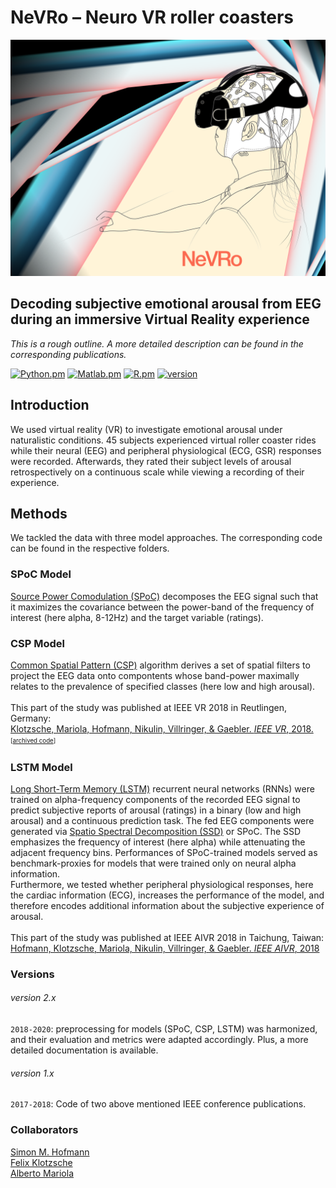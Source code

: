<h1>NeVRo – Neuro VR roller coasters</h1>

![NeVRo](./.NeVRoCover.png)

<h2>Decoding subjective emotional arousal from EEG during an immersive Virtual Reality experience</h2>

*This is a rough outline. A more detailed description can be found in the corresponding publications.*

[![Python.pm](https://img.shields.io/badge/python->3.5-brightgreen.svg?maxAge=259200)](#)
[![Matlab.pm](https://img.shields.io/badge/matlab->R2016.a-red.svg?maxAge=259200)](#)
[![R.pm](https://img.shields.io/badge/R->3.4-informational.svg?maxAge=259200)](#)
[![version](https://img.shields.io/badge/version-2.0.2-yellow.svg?maxAge=259200)](#)

<h2>Introduction</h2>

We used virtual reality (VR) to investigate emotional arousal under naturalistic conditions. 45 subjects experienced virtual roller coaster rides while their neural (EEG) and peripheral physiological (ECG, GSR) responses were recorded. Afterwards, they rated their subject levels of arousal retrospectively on a continuous scale while viewing a recording of their experience.

<h2>Methods</h2>
We tackled the data with three model approaches. The corresponding code can be found in the respective folders.

<h3>SPoC Model</h3>
<a href="https://doi-org.browser.cbs.mpg.de/10.1016/j.neuroimage.2013.07.079">Source Power Comodulation (SPoC)</a> decomposes the EEG signal such that it maximizes the covariance between the power-band of the frequency of interest (here alpha, 8-12Hz) and the target variable (ratings).

<h3>CSP Model</h3>
<a href="https://ieeexplore.ieee.org/document/4408441/">Common Spatial Pattern (CSP)</a> algorithm derives a set of spatial filters to project the EEG data onto compontents whose band-power maximally relates to the prevalence of specified classes (here low and high arousal).<br>
<br>
This part of the study was published at IEEE VR 2018 in Reutlingen, Germany:<br>
<a href="https://ieeexplore.ieee.org/abstract/document/8446275"> Klotzsche, Mariola, Hofmann, Nikulin, Villringer, & Gaebler. <i>IEEE VR</i>, 2018.</a>  
<sup><sub>[<a href="https://github.com/eioe/NeVRo/tree/klotzsche2018_ieeevr">archived code</a>]</sub></sup>

<h3>LSTM Model</h3>
<a href="https://doi.org/10.1162/neco.1997.9.8.1735">Long Short-Term Memory (LSTM)</a> recurrent neural networks (RNNs) were trained on alpha-frequency components of the recorded EEG signal to predict subjective reports of arousal (ratings) in a binary (low and high arousal) and a continuous prediction task. The fed EEG components were generated via <a href="https://doi.org/10.1016/j.neuroimage.2011.01.057">Spatio Spectral Decomposition (SSD)</a> or SPoC. The SSD emphasizes the frequency of interest (here alpha) while attenuating the adjacent frequency bins. Performances of SPoC-trained models served as benchmark-proxies for models that were trained only on neural alpha information.<br>
Furthermore, we tested whether peripheral physiological responses, here the cardiac information (ECG), increases the performance of the model, and therefore encodes additional information about the subjective experience of arousal.<br>
<br>
This part of the study was published at IEEE AIVR 2018 in Taichung, Taiwan:<br>
<a href="https://ieeexplore.ieee.org/document/8613645"> Hofmann, Klotzsche, Mariola, Nikulin, Villringer, & Gaebler. <i>IEEE AIVR</i>, 2018</a>


<h3>Versions</h3>

###### version 2.x
`2018-2020`: preprocessing for models (SPoC, CSP, LSTM) was harmonized, and their evaluation and metrics were adapted accordingly. Plus, a more detailed documentation is available.

###### version 1.x
`2017-2018`: Code of two above mentioned IEEE conference publications.

<h3>Collaborators</h3>
<a href="https://github.com/SHEscher">Simon M. Hofmann</a><br>
<a href="https://github.com/eioe">Felix Klotzsche</a><br>
<a href="https://github.com/langestroop">Alberto Mariola</a>

